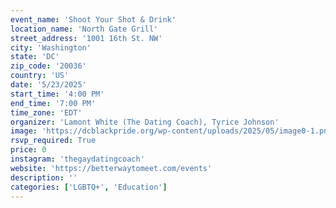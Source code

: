 ```yaml
---
event_name: 'Shoot Your Shot & Drink'
location_name: 'North Gate Grill'
street_address: '1001 16th St. NW'
city: 'Washington'
state: 'DC'
zip_code: '20036'
country: 'US'
date: '5/23/2025'
start_time: '4:00 PM'
end_time: '7:00 PM'
time_zone: 'EDT'
organizer: 'Lamont White (The Dating Coach), Tyrice Johnson'
image: 'https://dcblackpride.org/wp-content/uploads/2025/05/image0-1.png'
rsvp_required: True
price: 0
instagram: 'thegaydatingcoach'
website: 'https://betterwaytomeet.com/events'
description: ''
categories: ['LGBTQ+', 'Education']
---
```

